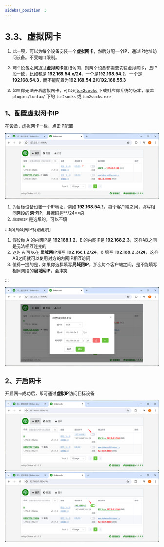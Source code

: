 ```yaml
---
sidebar_position: 3
---
```


# 3.3、虚拟网卡



1. 此一项，可以为每个设备安装一个**虚拟网卡**，然后分配一个**IP**，通过IP地址访问设备。不受端口限制。
2. 两个设备之间通过**虚拟网卡**互相访问，则两个设备都需要安装虚拟网卡，且IP段一致，比如都是 **192.168.54.x/24**，一个是**192.168.54.2**，一个是**192.168.54.3**，而不能配置为**192.168.54.2**和**192.168.55.3**

3. 如果你无法开启虚拟网卡，可以到<a target="_blank" href="https://github.com/xjasonlyu/tun2socks/releases/latest">tun2socks</a> 下载对应你系统的版本，覆盖`plugins/tuntap/` 下的 `tun2socks` 或 `tun2socks.exe`

## 1、配置虚拟网卡IP

在设备，虚拟网卡一栏，点击IP配置

![Docusaurus Plushie](./img/tuntap.png)


1. 为目标设备设置一个IP地址，例如 **192.168.54.2**，每个客户端之间，填写相同网段的**网卡IP**，且掩码是**/24**的
2. `局域网IP` 是选填的，可以不填

:::tip[局域网IP特别说明]

1. 假设你 A 的内网IP是 **192.168.1.2**，B 的内网IP是 **192.168.2.3**，这样AB之间是无法相互连接的
2. 这时 A 可以在 **局域网IP**填写 **192.168.1.2/24**，B 填写 **192.168.2.3/24**，这样AB之间就可以使用对方的内网IP相互访问
3. 值得一提的是，如果你选择填写**局域网IP**，那么每个客户端之间，是不能填写相同网段的**局域网IP**，会冲突

:::

>

![Docusaurus Plushie](./img/tuntap1.png)

## 2、开启网卡

开启网卡成功后，即可通过**虚拟IP**访问目标设备

![Docusaurus Plushie](./img/tuntap2.png)
![Docusaurus Plushie](./img/tuntap3.png)